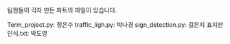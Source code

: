 팀원들이 각자 만든 파트의 파일이 있습니다.

Term_project.py: 정은수 
traffic_ligh.py: 박나경 
sign_detection.py: 길은지 
표지판인식.txt: 박도영
